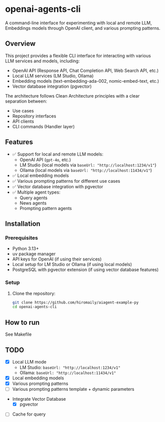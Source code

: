 # openai-agents-cli

A command-line interface for experimenting with local and remote LLM, Embeddings models through OpenAI client, and various prompting patterns.

## Overview

This project provides a flexible CLI interface for interacting with various LLM services and models, including:

- OpenAI API (Response API, Chat Completion API, Web Search API, etc.)
- Local LLM services (LM Studio, Ollama)
- Embedding models (text-embedding-ada-002, nomic-embed-text, etc.)
- Vector database integration (pgvector)

The architecture follows Clean Architecture principles with a clear separation between:

- Use cases
- Repository interfaces
- API clients
- CLI commands (Handler layer)

## Features

- ✅ Support for local and remote LLM models:
  - OpenAI API (`gpt-4o`, etc.)
  - LM Studio (local models via `baseUrl: "http://localhost:1234/v1"`)
  - Ollama (local models via `baseUrl: "http://localhost:11434/v1"`)
- ✅ Local embedding models
- ✅ Various prompting patterns for different use cases
- ✅ Vector database integration with pgvector
- ✅ Multiple agent types:
  - Query agents
  - News agents
  - Prompting pattern agents

## Installation

### Prerequisites

- Python 3.13+
- uv package manager
- API keys for OpenAI (if using their services)
- Local setup for LM Studio or Ollama (if using local models)
- PostgreSQL with pgvector extension (if using vector database features)

### Setup

1. Clone the repository:

   ```sh
   git clone https://github.com/hiromaily/aiagent-example-py
   cd openai-agents-cli
   ```

## How to run

See Makefile

## TODO

- [x] Local LLM mode
  - LM Studio: `baseUrl: "http://localhost:1234/v1"`
  - Ollama: `baseUrl: "http://localhost:11434/v1"`
- [x] Local embedding models
- [x] Various prompting patterns
- [ ] Various prompting patterns template + dynamic parameters
- Integrate Vector Database
  - [x] pgvector
- [ ] Cache for query
